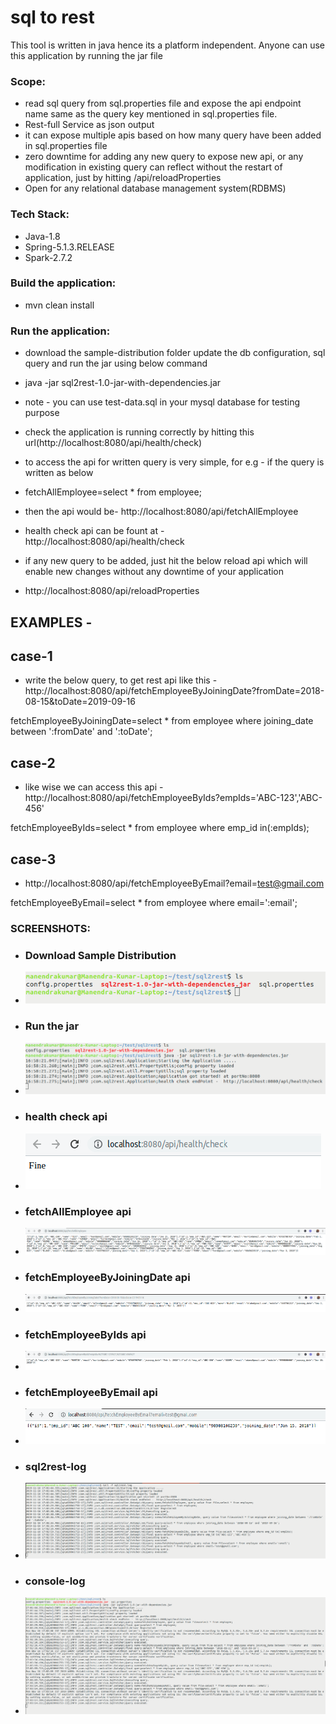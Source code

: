 # sql to rest
This tool is written in java hence its a platform independent. Anyone can use this application by running the jar file


### Scope:
 - read sql query from sql.properties file and expose the api endpoint name same as the query key mentioned in sql.properties file.
 - Rest-full Service as json output
 - it can expose multiple apis based on how many query have been added in sql.properties file
 - zero downtime for adding any new query to expose new api, or any modification in existing query can reflect without the restart of application, just by hitting /api/reloadProperties
 - Open for any relational database management system(RDBMS)
 
### Tech Stack:
- Java-1.8
- Spring-5.1.3.RELEASE
- Spark-2.7.2

### Build the application:
- mvn clean install
 
### Run the application:
- download the sample-distribution folder update the db configuration, sql query and run the jar using below command
- java -jar sql2rest-1.0-jar-with-dependencies.jar
- note - you can use test-data.sql in your mysql database for testing purpose
- check the application is running correctly by hitting this url(http://localhost:8080/api/health/check)
- to access the api for written query is very simple, for e.g - if the query is written as below
- fetchAllEmployee=select * from employee;
- then the api would be- http://localhost:8080/api/fetchAllEmployee

- health check api can be fount at - http://localhost:8080/api/health/check

- if any new query to be added, just hit the below reload api which will enable new changes without any downtime of your application
- http://localhost:8080/api/reloadProperties

## EXAMPLES - 
## case-1
- write the below query, to get rest api like this - http://localhost:8080/api/fetchEmployeeByJoiningDate?fromDate=2018-08-15&toDate=2019-09-16

fetchEmployeeByJoiningDate=select * from employee where joining_date between ':fromDate' and ':toDate';

## case-2

- like wise we can access this api - http://localhost:8080/api/fetchEmployeeByIds?empIds='ABC-123','ABC-456'

fetchEmployeeByIds=select * from employee where emp_id in(:empIds);

## case-3

- http://localhost:8080/api/fetchEmployeeByEmail?email=test@gmail.com

fetchEmployeeByEmail=select * from employee where email=':email';

### SCREENSHOTS:
 - ### Download Sample Distribution 
 - ![Alt text](./docs/images/screenshot/download-sample-distribution.png?raw=true "Download Sample Distribution")
 - ### Run the jar 
 - ![Alt text](./docs/images/screenshot/run_the_jar.png?raw=true "Run the jar")
 - ### health check api 
 - ![Alt text](./docs/images/screenshot/health-check-api.png?raw=true "health check api")
 - ### fetchAllEmployee api 
 - ![Alt text](./docs/images/screenshot/fetchAllEmployeeApi.png?raw=true "fetchAllEmployee api")
 - ### fetchEmployeeByJoiningDate api 
 - ![Alt text](./docs/images/screenshot/fetchEmployeeByJoiningDateApi.png?raw=true "fetchEmployeeByJoiningDate api")
 - ### fetchEmployeeByIds api 
 - ![Alt text](./docs/images/screenshot/fetchEmployeeByIdsApi.png?raw=true "fetchEmployeeByIds api")
 - ### fetchEmployeeByEmail api 
 - ![Alt text](./docs/images/screenshot/fetchEmployeeByEmailApi.png?raw=true "fetchEmployeeByEmail api")
 - ### sql2rest-log 
 - ![Alt text](./docs/images/screenshot/sql2rest-log.png?raw=true "sql2rest-log")
 - ### console-log 
 - ![Alt text](./docs/images/screenshot/console-log.png?raw=true "console-log")
 
